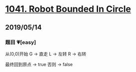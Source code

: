 # [1041. Robot Bounded In Circle](https://leetcode.com/problems/robot-bounded-in-circle/)

## 2019/05/14

### 题目 💗[easy]

从(0,0)开始
G -> 直走
L -> 左转
R -> 右转

最终回到原点 -> true
否则 -> false
